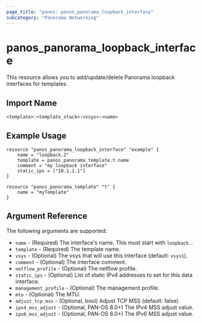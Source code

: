 ```yaml
---
page_title: "panos: panos_panorama_loopback_interface"
subcategory: "Panorama Networking"
---
```


# panos_panorama_loopback_interface

This resource allows you to add/update/delete Panorama loopback interfaces
for templates.


## Import Name

```
<template>:<template_stack>:<vsys>:<name>
```


## Example Usage

```hcl
resource "panos_panorama_loopback_interface" "example" {
    name = "loopback.2"
    template = panos_panorama_template.t.name
    comment = "my loopback interface"
    static_ips = ["10.1.1.1"]
}

resource "panos_panorama_template" "t" {
    name = "myTemplate"
}
```

## Argument Reference

The following arguments are supported:

* `name` - (Required) The interface's name.  This must start with `loopback.`.
* `template` - (Required) The template name.
* `vsys` - (Optional) The vsys that will use this interface (default: `vsys1`).
* `comment` - (Optional) The interface comment.
* `netflow_profile` - (Optional) The netflow profile.
* `static_ips` - (Optional) List of static IPv4 addresses to set for this data
  interface.
* `management_profile` - (Optional) The management profile.
* `mtu` - (Optional) The MTU.
* `adjust_tcp_mss` - (Optional, bool) Adjust TCP MSS (default: false).
* `ipv4_mss_adjust` - (Optional, PAN-OS 8.0+) The IPv4 MSS adjust value.
* `ipv6_mss_adjust` - (Optional, PAN-OS 8.0+) The IPv6 MSS adjust value.
